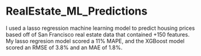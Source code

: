 # RealEstate_ML_Predictions
I used a lasso regression machine learning model to predict housing prices based off of San Francisco real estate data that contained +150 features. My lasso regresion model scored a 11% MAPE, and the XGBoost model scored an RMSE of 3.8% and an MAE of 1.8%.
